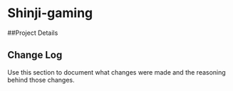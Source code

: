 # Shinji-gaming

##Project Details


## Change Log
 Use this section to document what changes were made and the reasoning behind those changes.  
